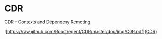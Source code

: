 CDR
===

CDR - Contexts and Dependeny Remoting

![https://raw.github.com/Robotregent/CDR/master/doc/img/CDR.pdf](CDR)
